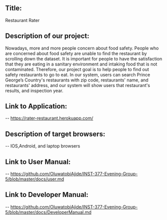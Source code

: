 
## Title: 
 Restaurant Rater
 ## Description of our project:
  
   Nowadays, more and more people concern about food safety. People who are concerned about food safety are unable to find the restaurant by scrolling down the dataset. It is important for people to have the satisfaction that they are eating in a sanitary environment and intaking food that is not contaminated. Therefore, our project goal is to help people to find out safety restaurants to go to eat. In our system, users can search Prince George’s Country's restaurants with zip code, restaurants' name, and restaurants' address, and our system will show users that restaurant's results, and inspection year.
   
   
## Link to Application:
 -- https://rater-restaurant.herokuapp.com/
##  Description of target browsers:   
--  IOS,Android, and laptop browsers
## Link to User Manual: 
-- https://github.com/OluwatobiAjide/INST-377-Evening-Group-5/blob/master/docs/user.md
## Link to Developer Manual: 
-- https://github.com/OluwatobiAjide/INST-377-Evening-Group-5/blob/master/docs/DeveloperManual.md
